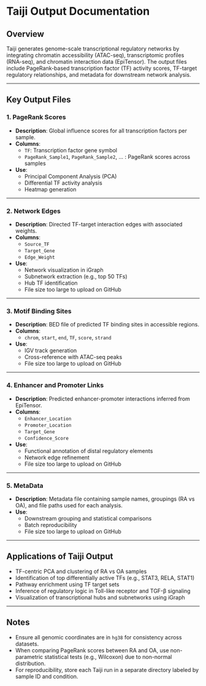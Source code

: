 # Taiji Output Documentation

## Overview
Taiji generates genome-scale transcriptional regulatory networks by integrating chromatin accessibility (ATAC-seq), transcriptomic profiles (RNA-seq), and chromatin interaction data (EpiTensor). The output files include PageRank-based transcription factor (TF) activity scores, TF-target regulatory relationships, and metadata for downstream network analysis.

---

## Key Output Files

### 1. PageRank Scores
- **Description**: Global influence scores for all transcription factors per sample.
- **Columns**:
  - `TF`: Transcription factor gene symbol
  - `PageRank_Sample1`, `PageRank_Sample2`, ... : PageRank scores across samples
- **Use**:
  - Principal Component Analysis (PCA)
  - Differential TF activity analysis
  - Heatmap generation

---

### 2. Network Edges
- **Description**: Directed TF-target interaction edges with associated weights.
- **Columns**:
  - `Source_TF`
  - `Target_Gene`
  - `Edge_Weight`
- **Use**:
  - Network visualization in iGraph
  - Subnetwork extraction (e.g., top 50 TFs)
  - Hub TF identification
  - File size too large to upload on GitHub

---

### 3. Motif Binding Sites
- **Description**: BED file of predicted TF binding sites in accessible regions.
- **Columns**:
  - `chrom`, `start`, `end`, `TF`, `score`, `strand`
- **Use**:
  - IGV track generation
  - Cross-reference with ATAC-seq peaks
  - File size too large to upload on GitHub

---

### 4. Enhancer and Promoter Links
- **Description**: Predicted enhancer-promoter interactions inferred from EpiTensor.
- **Columns**:
  - `Enhancer_Location`
  - `Promoter_Location`
  - `Target_Gene`
  - `Confidence_Score`
- **Use**:
  - Functional annotation of distal regulatory elements
  - Network edge refinement
  - File size too large to upload on GitHub

---

### 5. MetaData
- **Description**: Metadata file containing sample names, groupings (RA vs OA), and file paths used for each analysis.
- **Use**:
  - Downstream grouping and statistical comparisons
  - Batch reproducibility
  - File size too large to upload on GitHub

---

## Applications of Taiji Output
- TF-centric PCA and clustering of RA vs OA samples
- Identification of top differentially active TFs (e.g., STAT3, RELA, STAT1)
- Pathway enrichment using TF target sets
- Inference of regulatory logic in Toll-like receptor and TGF-β signaling
- Visualization of transcriptional hubs and subnetworks using iGraph

---

## Notes
- Ensure all genomic coordinates are in `hg38` for consistency across datasets.
- When comparing PageRank scores between RA and OA, use non-parametric statistical tests (e.g., Wilcoxon) due to non-normal distribution.
- For reproducibility, store each Taiji run in a separate directory labeled by sample ID and condition.

